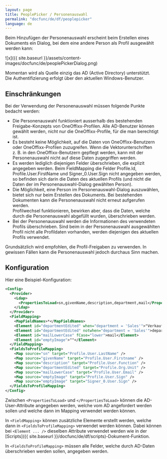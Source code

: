 ```yaml
---
layout: page
title: PeoplePicker / Personenauswahl
permalink: "docfunc/de/df/peoplepicker"
language: de
---
```


Beim Hinzufügen der Personenauswahl erscheint beim Erstellen eines Dokuments ein Dialog, bei dem eine andere Person als Profil ausgewählt werden kann:

![x]({{ site.baseurl }}/assets/content-images/docfunc/de/peoplePickerDialog.png)

Momentan wird als Quelle einzig das AD (Active Directory) unterstützt.<br>
Die Authentifizierung erfolgt über den aktuellen Windows-Benutzer.


## Einschränkungen

Bei der Verwendung der Personenauswahl müssen folgende Punkte bedacht werden:

* Die Personenauswahl funktioniert ausserhalb des bestehenden Freigabe-Konzepts von OneOffixx-Profilen. Alle AD-Benutzer können gewählt werden, nicht nur die OneOffixx-Profile, für die man berechtigt ist.
* Es besteht keine Möglichkeit, auf die Daten von OneOffixx-Benutzern oder OneOffixx-Profilen zuzugreifen. Wenn die Vektorunterschriften z.&nbsp;B. in den OneOffixx-Benutzern gepflegt werden, kann mit der Personenauswahl nicht auf diese Daten zugegriffen werden.
* Es werden lediglich diejenigen Felder überschrieben, die explizit angegeben werden. Beim FieldMapping die Felder Profile.Id, Profile.User.FirstName und Signer_0.User.Sign nicht angegeben werden, so befinden sich darin die Daten des aktuellen Profils (und nicht die Daten der im Personenauswahl-Dialog gewählten Person).
* Die Möglichkeit, eine Person im Personenauswahl-Dialog auszuwählen, bietet sich nur beim Erstellen des Dokuments. Bei bestehenden Dokumenten kann die Personenauswahl nicht erneut aufgerufen werden.<br>Profilwechsel funktionieren, bewirken aber, dass die Daten, welche durch die Personenauswahl abgefüllt wurden, überschrieben werden.
* Bei der Personenauswahl werden die Informationen des verwendeten Profils überschrieben. Sind beim in der Personenauswahl ausgewählten Profil nicht alle Profildaten vorhanden, werden diejenigen des aktuellen Profils verwendet.

Grundsätzlich wird empfohlen, die Profil-Freigaben zu verwenden. In gewissen Fällen kann die Personenauswahl jedoch durchaus Sinn machen.


## Konfiguration

Hier eine Beispiel-Konfiguration:

```xml
<Config>
  <Provider>
    <Ldap>
      <PropertiesToLoad>sn,givenName,description,department,mail</PropertiesToLoad>
    </Ldap>
  </Provider>
  <FieldMapping>
    <MapFieldNames>*</MapFieldNames>
    <Element id="departmentEdited" when="department = 'Sales'">"Verkauf"</Element>
    <Element id="departmentEdited" notwhen="department = 'Sales'">department</Element>
    <Element id="mailLowerCase" fCase="lower">mail</Element>
    <Element id="emptyImage">""</Element>
  </FieldMapping>
  <FieldsToProfileMapping>
    <Map source="sn" target="Profile.User.LastName" />
    <Map source="givenName" target="Profile.User.Firstname" />
    <Map source="description" target="Profile.User.Function" />
    <Map source="departmentEdited" target="Profile.Org.Unit" />
    <Map source="mailLowerCase" target="Profile.User.Email" />
    <Map source="emptyImage" target="Profile.User.Sign" />
    <Map source="emptyImage" target="Signer_0.User.Sign" />
  </FieldsToProfileMapping>
</Config>
```

Zwischen `<PropertiesToLoad>` und `</PropertiesToLoad>` können die AD-User-Attribute angegeben werden, welche vom AD angefordert werden sollen und welche dann im Mapping verwendet werden können.

In `<FieldMapping>` können zusätzliche Elemente erstellt werden, welche dann in `<FieldsToProfileMapping>` verwendet werden können. Dabei können bei `<Element ... />` dieselben Attribute verwendet werden wie in der [Scripts]({{ site.baseurl }}/docfunc/de/df/scripts)-Dokument-Funktion.

In `<FieldsToProfileMapping>` müssen alle Felder, welche durch AD-Daten überschrieben werden sollen, angegeben werden.

